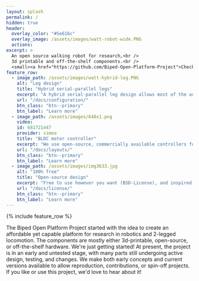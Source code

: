 ```yaml
---
layout: splash
permalink: /
hidden: true
header:
  overlay_color: "#5e616c"
  overlay_image: /assets/images/watt-robot-wide.PNG
  actions:
excerpt: >
  An open source walking robot for research,<br />
  3d printable and off-the-shelf components.<br />
  <small><a href="https://github.com/Biped-Open-Platform-Project">Check out our GitHub</a></small>
feature_row:
  - image_path: /assets/images/watt-hybrid-leg.PNG
    alt: "Leg design"
    title: "Hybrid serial-parallel legs"
    excerpt: "A hybrid serial-parallel leg design allows most of the actuators to be placed in the hip, resulting in a lighter structure."
    url: "/docs/configuration/"
    btn_class: "btn--primary"
    btn_label: "Learn more"
  - image_path: /assets/images/640x1.png
    video:
    id: 681721447
    provider: vimeo
    title: "BLDC motor controller"
    excerpt: "We use open-source, commercially available controllers for brushless motors, designed for legged robotics projects."
    url: "/docs/layouts/"
    btn_class: "btn--primary"
    btn_label: "Learn more"
  - image_path: /assets/images/img3633.jpg
    alt: "100% free"
    title: "Open-source design"
    excerpt: "Free to use however you want (BSD-License), and inspired by other high-quality open-source robotics projects. Affordable build."
    url: "/docs/license/"
    btn_class: "btn--primary"
    btn_label: "Learn more"      
---
```


{% include feature_row %}

The Biped Open Platform Project started with the idea to create an affordable yet capable platform for research in robotics and 2-legged locomotion. The components are mostly either 3d-printable, open-source, or off-the-shelf hardware. We're just getting started! At present, the project is in an early and untested stage, with many parts still undergoing active design, testing, and changes. We make both early concepts and current versions available to allow reproduction, contributions, or spin-off projects. If you like or use this project, we'd love to hear about it!